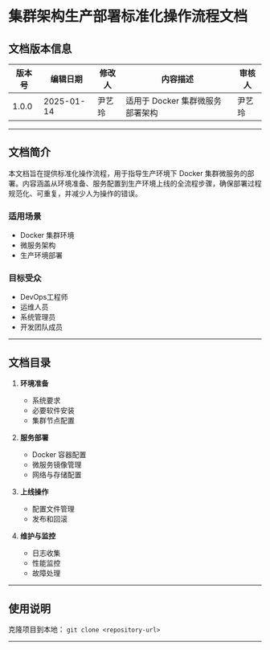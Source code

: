 # 集群架构生产部署标准化操作流程文档

## 文档版本信息

| 版本号 | 编辑日期   | 修改人  | 内容描述                    | 审核人  |
|--------|------------|---------|-----------------------------|---------|
| 1.0.0  | 2025-01-14 | 尹艺玲  | 适用于 Docker 集群微服务部署架构 | 尹艺玲  |

---

## 文档简介

本文档旨在提供标准化操作流程，用于指导生产环境下 Docker 集群微服务的部署。内容涵盖从环境准备、服务配置到生产环境上线的全流程步骤，确保部署过程规范化、可重复，并减少人为操作的错误。

### 适用场景

- Docker 集群环境
- 微服务架构
- 生产环境部署

### 目标受众

- DevOps工程师
- 运维人员
- 系统管理员
- 开发团队成员

---

## 文档目录

1. **环境准备**
   - 系统要求
   - 必要软件安装
   - 集群节点配置

2. **服务部署**
   - Docker 容器配置
   - 微服务镜像管理
   - 网络与存储配置

3. **上线操作**
   - 配置文件管理
   - 发布和回滚

4. **维护与监控**
   - 日志收集
   - 性能监控
   - 故障处理

---

## 使用说明
克隆项目到本地：
``` git clone <repository-url> ```

---

